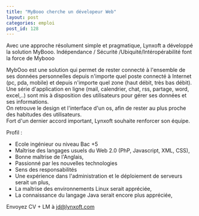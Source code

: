 ```yaml
---
title: "MyBooo cherche un dévelopeur Web"
layout: post
categories: emploi
post_id: 128
---
```

Avec une approche résolument simple et pragmatique, Lynxoft a développé la solution MyBooo. Indépendance / Sécurité /Ubiquité/Intéropérabilité font la force de Mybooo

MybOoo est une solution qui permet de rester connecté à l'ensemble de ses données personnelles depuis n'importe quel poste connecté à Internet (pc, pda, mobile) et depuis n'importe quel zone (haut débit, très bas débit). Une série d'application en ligne (mail, calendrier, chat, rss, partage, word, excel,..) sont mis à disposition des utilisateurs pour gérer ses données et ses informations.  
On retrouve le design et l'interface d'un os, afin de rester au plus proche des habitudes des utilisateurs.  
Fort d'un dernier accord important, Lynxoft souhaite renforcer son équipe.

Profil :

- Ecole ingénieur ou niveau Bac +5
- Maîtrise des langages usuels du Web 2.0 (PhP, Javascript, XML, CSS),
- Bonne maîtrise de l'Anglais,
- Passionné par les nouvelles technologies
- Sens des responsabilités
- Une expérience dans l'administration et le déploiement de
serveurs serait un plus,
- La maîtrise des environnements Linux serait appréciée,
- La connaissance du langage Java serait encore plus appréciée,

Envoyez CV + LM à <jd@lynxoft.com>